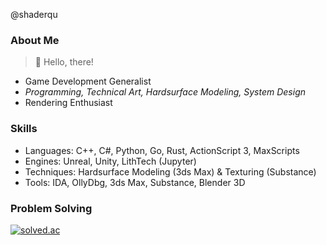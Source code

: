 @shaderqu  

### About Me

> 👋 Hello, there!
- Game Development Generalist  
- *Programming, Technical Art, Hardsurface Modeling, System Design*  
- Rendering Enthusiast  


### Skills
- Languages: C++, C#, Python, Go, Rust, ActionScript 3, MaxScripts  
- Engines: Unreal, Unity, LithTech (Jupyter)  
- Techniques: Hardsurface Modeling (3ds Max) & Texturing (Substance)  
- Tools: IDA, OllyDbg, 3ds Max, Substance, Blender 3D  


<!-- ![C#](https://img.shields.io/badge/c%23-%23239120.svg?style=for-the-badge&logo=c-sharp&logoColor=white) -->
<!-- ![C++](https://img.shields.io/badge/c++-%2300599C.svg?style=for-the-badge&logo=c%2B%2B&logoColor=white) -->
<!-- ![Go](https://img.shields.io/badge/go-%2300ADD8.svg?style=for-the-badge&logo=go&logoColor=white) -->
<!-- ![Rust](https://img.shields.io/badge/rust-%23000000.svg?style=for-the-badge&logo=rust&logoColor=white) -->


### Problem Solving

<p align="center">
  <a href="https://solved.ac/calcifer">
    
  ![solved.ac](http://mazassumnida.wtf/api/v2/generate_badge?boj=calcifer)

  </a>
  <a href="https://solved.ac/calcifer">
  
   <!-- ![zandi](https://mazandi.herokuapp.com/api?handle=calcifer&theme=dark) -->
    
  </a>  

</p>
